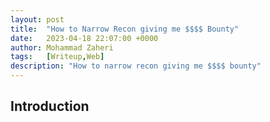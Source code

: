 ```yaml
---
layout: post
title:  "How to Narrow Recon giving me $$$$ Bounty"
date:   2023-04-18 22:07:00 +0000
author: Mohammad Zaheri
tags:   [Writeup,Web]
description: "How to narrow recon giving me $$$$ bounty"  
---
```


## Introduction
